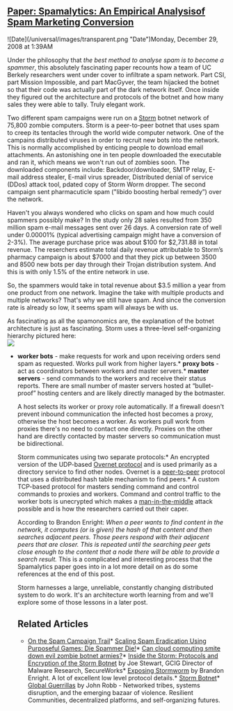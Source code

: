 ## [Paper: Spamalytics: An Empirical Analysisof Spam Marketing Conversion](/blog/2008/12/29/paper-spamalytics-an-empirical-analysisof-spam-marketing-con.html)

<div class="journal-entry-tag journal-entry-tag-post-title"><span class="posted-on">![Date](/universal/images/transparent.png "Date")Monday, December 29, 2008 at 1:39AM</span></div>

<div class="body">

Under the philosophy that _the best method to analyse spam is to become a spammer_, this absolutely fascinating paper recounts how a team of UC Berkely researchers went under cover to infiltrate a spam network. Part CSI, part Mission Impossible, and part MacGyver, the team hijacked the botnet so that their code was actually part of the dark network itself. Once inside they figured out the architecture and protocols of the botnet and how many sales they were able to tally. Truly elegant work.  

Two different spam campaigns were run on a [Storm](http://en.wikipedia.org/wiki/Storm_botnet) botnet network of 75,800 zombie computers. Storm is a peer-to-peer botnet that uses spam to creep its tentacles through the world wide computer network. One of the campains distributed viruses in order to recruit new bots into the network. This is normally accomplished by enticing people to download email attachments. An astonishing one in ten people downloaded the executable and ran it, which means we won't run out of zombies soon. The downloaded components include: Backdoor/downloader, SMTP relay, E-mail address stealer, E-mail virus spreader, Distributed denial of service (DDos) attack tool, pdated copy of Storm Worm dropper. The second campaign sent pharmacuticle spam ("libido boosting herbal remedy”) over the network.  

Haven't you always wondered who clicks on spam and how much could spammers possibly make? In the study only 28 sales resulted from 350 million spam e-mail messages sent over 26 days. A conversion rate of well under 0.00001% (typical advertising campaign might have a conversion of 2-3%). The average purchase price was about $100 for $2,731.88 in total revenue. The reserchers estimate total daily revenue attributable to Storm’s pharmacy campaign is about $7000 and that they pick up between 3500 and 8500 new bots per day through their Trojan distribution system. And this is with only 1.5% of the entire network in use.  

So, the spammers would take in total revenue about $3.5 million a year from one product from one network. Imagine the take with multiple products and multiple networks? That's why we still have spam. And since the conversion rate is already so low, it seems spam will always be with us.  

As fascinating as all the spamonomics are, the explanation of the botnet architecture is just as fascinating. Storm uses a three-level self-organizing hierarchy pictured here:  
![](http://farm4.static.flickr.com/3278/3144225713_b8385d6ae1.jpg?v=0)

*   **worker bots** - make requests for work and upon receiving orders send spam as requested. Works pull work from higher layers.*   **proxy bots** - act as coordinators between workers and master servers.*   **master servers** - send commands to the workers and receive their status reports. There are small number of master servers hosted at “bullet-proof” hosting centers and are likely directly managed by the botmaster.  

    A host selects its worker or proxy role automatically. If a firewall doesn't prevent inbound communication the infected host becomes a proxy, otherwise the host becomes a worker. As workers pull work from proxies there's no need to contact one directly. Proxies on the other hand are directly contacted by master servers so communication must be bidirectional.  

    Storm communicates using two separate protocols:*   An encrypted version of the UDP-based [Overnet protocol](http://en.wikipedia.org/wiki/Overnet) and is used primarily as a directory service to find other nodes. Overnet is a [peer-to-peer](http://en.wikipedia.org/wiki/Peer-to-peer) protocol that uses a distributed hash table mechanism to find peers.*   A custom TCP-based protocol for masters sending command and control commands to proxies and workers. Command and control traffic to the worker bots is unecrypted which makes a [man-in-the-middle](http://en.wikipedia.org/wiki/Man-in-the-middle_attack) attack possible and is how the researchers carried out their caper.  

    According to Brandon Enright: _When a peer wants to find content in the network, it computes (or is given) the hash of that content and then searches adjacent peers. Those peers respond with their adjacent peers that are closer. This is repeated until the searching peer gets close enough to the content that a node there will be able to provide a search result._ This is a complicated and interesting process that the Spamalytics paper goes into in a lot more detail on as do some references at the end of this post.  

    Storm harnesses a large, unreliable, constantly changing distributed system to do work. It's an architecture worth learning from and we'll explore some of those lessons in a later post.  

    ## Related Articles

    *   [On the Spam Campaign Trail](http://www.icir.org/christian/publications/2008-leet-spamtrail/index.html)*   [Scaling Spam Eradication Using Purposeful Games: Die Spammer Die!](http://highscalability.com/scaling-spam-eradication-using-purposeful-games-die-spammer-die)*   [Can cloud computing smite down evil zombie botnet armies?](http://highscalability.com/can-cloud-computing-smite-down-evil-zombie-botnet-armies)*   [Inside the Storm: Protocols and Encryption of the Storm Botnet](http://www.blackhat.com/presentations/bh-usa-08/Stewart/BH_US_08_Stewart_Protocols_of_the_Storm.pdf) by Joe Stewart, GCIG Director of Malware Research, SecureWorks*   [Exposing Stormworm](http://noh.ucsd.edu/~bmenrigh/exposing_storm.ppt) by Brandon Enright. A lot of excellent low level protocol details.*   [Storm Botnet](http://en.wikipedia.org/wiki/Storm_botnet)*   [Global Guerrillas](http://globalguerrillas.typepad.com/) by John Robb - Networked tribes, systems disruption, and the emerging bazaar of violence. Resilient Communities, decentralized platforms, and self-organizing futures.</div>